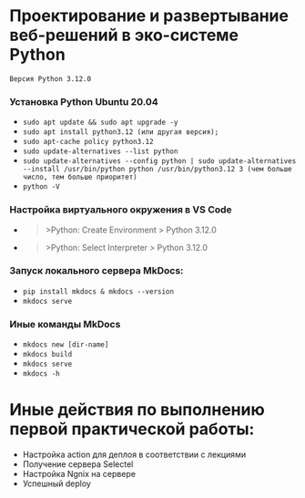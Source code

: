 # Проектирование и развертывание веб-решений в эко-системе Python

`Версия Python 3.12.0`

### Установка Python Ubuntu 20.04

- `sudo apt update && sudo apt upgrade -y`
- `sudo apt install python3.12 (или другая версия);`
- `sudo apt-cache policy python3.12`
- `sudo update-alternatives --list python`
- `sudo update-alternatives --config python | sudo update-alternatives --install /usr/bin/python python /usr/bin/python3.12 3 (чем больше число, тем больше приоритет)`
- `python -V`

### Настройка виртуального окружения в VS Code

- > \>Python: Create Environment > Python 3.12.0
- > \>Python: Select Interpreter > Python 3.12.0

### Запуск локального сервера MkDocs:

- `pip install mkdocs & mkdocs --version`
- `mkdocs serve`

### Иные команды MkDocs

- `mkdocs new [dir-name]`
- `mkdocs build`
- `mkdocs serve`
- `mkdocs -h`

# Иные действия по выполнению первой практической работы:

- Настройка action для деплоя в соответствии с лекциями
- Получение сервера Selectel
- Настройка Ngnix на сервере
- Успешный deploy
